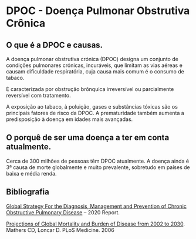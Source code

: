 # DPOC - Doença Pulmonar Obstrutiva Crônica

## O que é a DPOC e causas.

A doença pulmonar obstrutiva crónica (DPOC) designa um conjunto de condições pulmonares crónicas, incuráveis, que limitam as vias aéreas e causam dificuldade respiratória, cuja causa mais comum é o consumo de tabaco.

É caracterizada por obstrução brônquica irreversível ou parcialmente reversível com tratamento.

A exposição ao tabaco, à poluição, gases e substâncias tóxicas são os principais fatores de risco da DPOC. A prematuridade também aumenta a predisposição à doença em idades mais avançadas.


## O porquê de ser uma doença a ter em conta atualmente.

Cerca de 300 milhões de pessoas têm DPOC atualmente. A doença ainda é 3ª causa de morte globalmente e muito prevalente, sobretudo em países de baixa e média renda.



## Bibliografia 

[Global Strategy For the Diagnosis, Management and Prevention of Chronic Obstructive Pulmonary Disease](https://www.atsjournals.org/doi/full/10.1164/rccm.201204-0596PP) – 2020 Report.

[Projections of Global Mortality and Burden of Disease from 2002 to 2030](https://www.atsjournals.org/doi/full/10.1164/rccm.201204-0596PP). Mathers CD, Loncar D. PLoS Medicine. 2006


